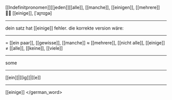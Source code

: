 [[Indefinitpronomen]][[jeden]][[alle]], [[manche]], [[einigen]], [[mehrere]]
🤷‍♀️ [[einige]], [ˈaɪ̯nɪgə]

---
dein satz hat [[einige]] fehler. die korrekte version wäre:


---
= [[ein paar]], [[gewisse]], [[manche]]
≈ [[mehrere]], [[nicht alle]], [[einige]]
≠ [[alle]], [[keine]], [[viele]]

---
some

---
[[ein]]|[[ig]]|[[e]]

---
[[einige]]
</german_word>